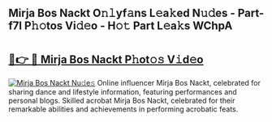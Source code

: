 ## Mirja Bos Nackt O𝚗𝚕yf𝚊ns L𝚎a𝚔ed N𝚞𝚍es - Part-f7l P𝚑𝚘tos Vi𝚍𝚎o - H𝚘𝚝 Part L𝚎a𝚔s WChpA

# <h2><a href="http://kfcwke.oniu.top/?m=Mirja+Bos+Nackt">🔗👉 🔴 Mirja Bos Nackt P𝚑ot𝚘𝚜 V𝚒d𝚎o</a></h2>

[![Mirja Bos Nackt Nu𝚍e𝚜](https://i.imgur.com/0qMVB7G.gif)](http://kfcwke.oniu.top/?m=Mirja+Bos+Nackt)
Online influencer Mirja Bos Nackt, celebrated for sharing dance and lifestyle information, featuring performances and personal blogs. Skilled acrobat Mirja Bos Nackt, celebrated for their remarkable abilities and achievements in performing acrobatic feats.  
